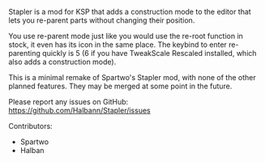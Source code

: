 Stapler is a mod for KSP that adds a construction mode to the editor that lets you re-parent parts without changing their position.

You use re-parent mode just like you would use the re-root function in stock, it even has its icon in the same place. The keybind to enter re-parenting quickly is 5 (6 if you have TweakScale Rescaled installed, which also adds a construction mode).

This is a minimal remake of Spartwo's Stapler mod, with none of the other planned features. They may be merged at some point in the future.

Please report any issues on GitHub: https://github.com/Halbann/Stapler/issues

Contributors:
- Spartwo
- Halban
